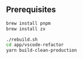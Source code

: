 ## Prerequisites

```sh
brew install pnpm
brew install zx
```

```sh
./rebuild.sh
cd app/vscode-refactor
yarn build-clean-production
```